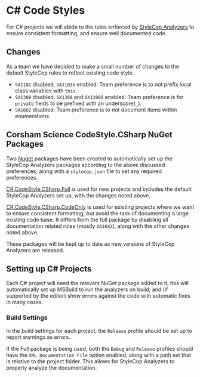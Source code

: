 # C# Code Styles

For C# projects we will abide to the rules enforced by [StyleCop Analyzers](https://github.com/DotNetAnalyzers/StyleCopAnalyzers) to ensure consistent formatting, and ensure well documented code.

## Changes

As a team we have decided to make a small number of changes to the default StyleCop rules to reflect existing code style.

- `SA1101` disabled, `SA1101X` enabled: Team preference is to not prefix local class variables with `this`.
- `SA1309` disabled, `SX1309` and `SX1390S` enabled: Team preference is for `private` fields to be prefixed with an underscore(`_`).
- `SA1602` disabled: Team preference is to not document items within enumerations.

## Corsham Science CodeStyle.CSharp NuGet Packages

Two [Nuget](https://www.nuget.org) packages have been created to automatically set up the StyleCop Analyzers packages according to the above discussed preferences, along with a `stylecop.json` file to set any required preferences.

[CR.CodeStyle.CSharp.Full](https://www.nuget.org/packages/CR.CodeStyle.CSharp.Full/) is used for new projects and includes the default StyleCop Analyzers set up, with the changes noted above.

[CR.CodeStyle.CSharp.CodeOnly](https://www.nuget.org/packages/CR.CodeStyle.CSharp.CodeOnly/) is used for existing projects where we want to ensure consistent formatting, but avoid the task of documenting a large existing code base. It differs from the full package by disabling all documentation related rules (mostly `SA16XX`), along with the other changes noted above.

These packages will be kept up to date as new versions of StyleCop Analyzers are released.

## Setting up C# Projects

Each C# project will need the relevant NuGet package added to it, this will automatically set up MSBuild to run the analyzers on build, and (if supported by the editor) show errors against the code with automatic fixes in many cases.

### Build Settings

In the build settings for each project, the `Release` profile should be set up to report warnings as errors.

If the Full package is being used, both the `Debug` and `Release` profiles should have the `XML Documentation File` option enabled, along with a path set that is relative to the project folder. This allows for StyleCop Analyzers to properly analyze the documentation.
